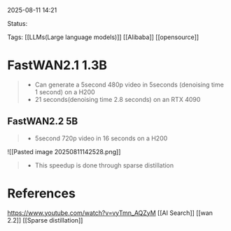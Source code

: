 
2025-08-11 14:21

Status:

Tags: [[LLMs(Large language models)]] [[Alibaba]] [[opensource]] 




# FastWAN2.1 1.3B

>- Can generate a 5second 480p video in 5seconds (denoising time 1 second) on a H200 
>- 21 seconds(denoising time 2.8 seconds) on an RTX 4090

## FastWAN2.2 5B

>- 5second 720p video in 16 seconds on a H200

![[Pasted image 20250811142528.png]]

>- This speedup is done through sparse distillation


# References
https://www.youtube.com/watch?v=vyTmn_AQZyM [[AI Search]] [[wan 2.2]] [[Sparse distillation]]